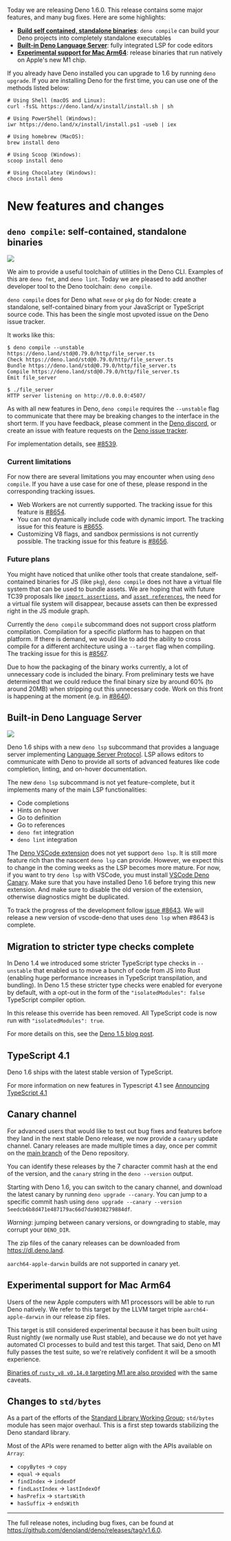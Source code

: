 Today we are releasing Deno 1.6.0. This release contains some major features,
and many bug fixes. Here are some highlights:

- [**Build self contained, standalone binaries**](#codedeno-compilecode-self-contained-standalone-binaries):
  `deno compile` can build your Deno projects into completely standalone
  executables
- [**Built-in Deno Language Server**](#built-in-deno-language-server): fully
  integrated LSP for code editors
- [**Experimental support for Mac Arm64**](#experimental-support-for-mac-arm64):
  release binaries that run natively on Apple's new M1 chip.

If you already have Deno installed you can upgrade to 1.6 by running
`deno upgrade`. If you are installing Deno for the first time, you can use one
of the methods listed below:

```shell
# Using Shell (macOS and Linux):
curl -fsSL https://deno.land/x/install/install.sh | sh

# Using PowerShell (Windows):
iwr https://deno.land/x/install/install.ps1 -useb | iex

# Using homebrew (MacOS):
brew install deno

# Using Scoop (Windows):
scoop install deno

# Using Chocolatey (Windows):
choco install deno
```

# New features and changes

## `deno compile`: self-contained, standalone binaries

<img src="/posts/v1.6/compile.gif">

We aim to provide a useful toolchain of utilities in the Deno CLI. Examples of
this are `deno fmt`, and `deno lint`. Today we are pleased to add another
developer tool to the Deno toolchain: `deno compile`.

`deno compile` does for Deno what `nexe` or `pkg` do for Node: create a
standalone, self-contained binary from your JavaScript or TypeScript source
code. This has been the single most upvoted issue on the Deno issue tracker.

It works like this:

```shell
$ deno compile --unstable https://deno.land/std@0.79.0/http/file_server.ts
Check https://deno.land/std@0.79.0/http/file_server.ts
Bundle https://deno.land/std@0.79.0/http/file_server.ts
Compile https://deno.land/std@0.79.0/http/file_server.ts
Emit file_server

$ ./file_server
HTTP server listening on http://0.0.0.0:4507/
```

As with all new features in Deno, `deno compile` requires the `--unstable` flag
to communicate that there may be breaking changes to the interface in the short
term. If you have feedback, please comment in the
[Deno discord](https://discord.gg/deno), or create an issue with feature
requests on the [Deno issue tracker](https://github.com/denoland/deno/issues).

For implementation details, see
[#8539](https://github.com/denoland/deno/pull/8539).

### Current limitations

For now there are several limitations you may encounter when using
`deno compile`. If you have a use case for one of these, please respond in the
corresponding tracking issues.

- Web Workers are not currently supported. The tracking issue for this feature
  is [#8654](https://github.com/denoland/deno/issues/8654).
- You can not dynamically include code with dynamic import. The tracking issue
  for this feature is [#8655](https://github.com/denoland/deno/issues/8655).
- Customizing V8 flags, and sandbox permissions is not currently possible. The
  tracking issue for this feature is
  [#8656](https://github.com/denoland/deno/issues/8656).

### Future plans

You might have noticed that unlike other tools that create standalone,
self-contained binaries for JS (like `pkg`), `deno compile` does not have a
virtual file system that can be used to bundle assets. We are hoping that with
future TC39 proposals like
[`import assertions`](https://github.com/tc39/proposal-import-assertions), and
[`asset references`](https://github.com/tc39/proposal-asset-references), the
need for a virtual file system will disappear, because assets can then be
expressed right in the JS module graph.

Currently the `deno compile` subcommand does not support cross platform
compilation. Compilation for a specific platform has to happen on that platform.
If there is demand, we would like to add the ability to cross compile for a
different architecture using a `--target` flag when compiling. The tracking
issue for this is [#8567](https://github.com/denoland/deno/issues/8567).

Due to how the packaging of the binary works currently, a lot of unnecessary
code is included the binary. From preliminary tests we have determined that we
could reduce the final binary size by around 60% (to around 20MB) when stripping
out this unnecessary code. Work on this front is happening at the moment (e.g.
in [#8640](https://github.com/denoland/deno/pull/8640)).

## Built-in Deno Language Server

<img src="https://deno.land/posts/v1.6/lsp.gif">

Deno 1.6 ships with a new `deno lsp` subcommand that provides a language server
implementing
[Language Server Protocol](https://microsoft.github.io/language-server-protocol/).
LSP allows editors to communicate with Deno to provide all sorts of advanced
features like code completion, linting, and on-hover documentation.

The new `deno lsp` subcommand is not yet feature-complete, but it implements
many of the main LSP functionalities:

- Code completions
- Hints on hover
- Go to definition
- Go to references
- `deno fmt` integration
- `deno lint` integration

The
[Deno VSCode extension](https://marketplace.visualstudio.com/items?itemName=denoland.vscode-deno)
does not yet support `deno lsp`. It is still more feature rich than the nascent
`deno lsp` can provide. However, we expect this to change in the coming weeks as
the LSP becomes more mature. For now, if you want to try `deno lsp` with VSCode,
you must install
[VSCode Deno Canary](https://marketplace.visualstudio.com/items?itemName=denoland.vscode-deno-canary).
Make sure that you have installed Deno 1.6 before trying this new extension. And
make sure to disable the old version of the extension, otherwise diagnostics
might be duplicated.

To track the progress of the development follow
[issue #8643](https://github.com/denoland/deno/issues/8643). We will release a
new version of vscode-deno that uses `deno lsp` when #8643 is complete.

## Migration to stricter type checks complete

In Deno 1.4 we introduced some stricter TypeScript type checks in `--unstable`
that enabled us to move a bunch of code from JS into Rust (enabling huge
performance increases in TypeScript transpilation, and bundling). In Deno 1.5
these stricter type checks were enabled for everyone by default, with a opt-out
in the form of the `"isolatedModules": false` TypeScript compiler option.

In this release this override has been removed. All TypeScript code is now run
with `"isolatedModules": true`.

For more details on this, see the
[Deno 1.5 blog post](https://deno.land/posts/v1.5#stricter-type-checks-in-stable).

## TypeScript 4.1

Deno 1.6 ships with the latest stable version of TypeScript.

For more information on new features in Typescript 4.1 see
[Announcing TypeScript 4.1](https://devblogs.microsoft.com/typescript/announcing-typescript-4-1/)

## Canary channel

For advanced users that would like to test out bug fixes and features before
they land in the next stable Deno release, we now provide a `canary` update
channel. Canary releases are made multiple times a day, once per commit on the
[main branch](https://github.com/denoland/deno/tree/main) of the Deno
repository.

You can identify these releases by the 7 character commit hash at the end of the
version, and the `canary` string in the `deno --version` output.

Starting with Deno 1.6, you can switch to the canary channel, and download the
latest canary by running `deno upgrade --canary`. You can jump to a specific
commit hash using
`deno upgrade --canary --version 5eedcb6b8d471e487179ac66d7da9038279884df`.

_Warning_: jumping between canary versions, or downgrading to stable, may
corrupt your `DENO_DIR`.

The zip files of the canary releases can be downloaded from
https://dl.deno.land.

`aarch64-apple-darwin` builds are not supported in canary yet.

## Experimental support for Mac Arm64

Users of the new Apple computers with M1 processors will be able to run Deno
natively. We refer to this target by the LLVM target triple
`aarch64-apple-darwin` in our release zip files.

This target is still considered experimental because it has been built using
Rust nightly (we normally use Rust stable), and because we do not yet have
automated CI processes to build and test this target. That said, Deno on M1
fully passes the test suite, so we're relatively confident it will be a smooth
experience.

[Binaries of `rusty_v8 v0.14.0` targeting M1 are also provided](https://github.com/denoland/rusty_v8/releases/tag/v0.14.0)
with the same caveats.

## Changes to `std/bytes`

As a part of the efforts of the
[Standard Library Working Group](https://github.com/denoland/deno/issues/8405);
`std/bytes` module has seen major overhaul. This is a first step towards
stabilizing the Deno standard library.

Most of the APIs were renamed to better align with the APIs available on
`Array`:

- `copyBytes` -> `copy`
- `equal` -> `equals`
- `findIndex` -> `indexOf`
- `findLastIndex` -> `lastIndexOf`
- `hasPrefix` -> `startsWith`
- `hasSuffix` -> `endsWith`

---

The full release notes, including bug fixes, can be found at
https://github.com/denoland/deno/releases/tag/v1.6.0.
